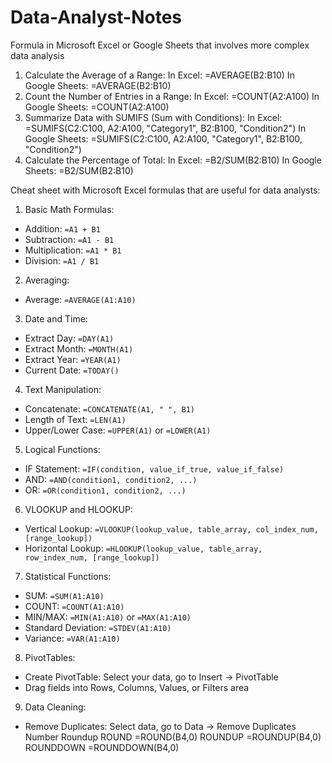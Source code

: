 # Data-Analyst-Notes
Formula in Microsoft Excel or Google Sheets that involves more complex data analysis

1. Calculate the Average of a Range:
In Excel: =AVERAGE(B2:B10)
In Google Sheets: =AVERAGE(B2:B10)
2. Count the Number of Entries in a Range:
In Excel: =COUNT(A2:A100)
In Google Sheets: =COUNT(A2:A100)
3. Summarize Data with SUMIFS (Sum with Conditions):
In Excel: =SUMIFS(C2:C100, A2:A100, "Category1", B2:B100, "Condition2")
In Google Sheets: =SUMIFS(C2:C100, A2:A100, "Category1", B2:B100, "Condition2")
4. Calculate the Percentage of Total:
In Excel: =B2/SUM(B2:B10)
In Google Sheets: =B2/SUM(B2:B10)


Cheat sheet with Microsoft Excel formulas that are useful for data analysts:

1. Basic Math Formulas:
- Addition: `=A1 + B1`
- Subtraction: `=A1 - B1`
- Multiplication: `=A1 * B1`
- Division: `=A1 / B1`
2. Averaging:
- Average: `=AVERAGE(A1:A10)`
3. Date and Time:
- Extract Day: `=DAY(A1)`
- Extract Month: `=MONTH(A1)`
- Extract Year: `=YEAR(A1)`
- Current Date: `=TODAY()`
4. Text Manipulation:
- Concatenate: `=CONCATENATE(A1, " ", B1)`
- Length of Text: `=LEN(A1)`
- Upper/Lower Case: `=UPPER(A1)` or `=LOWER(A1)`
5. Logical Functions:
- IF Statement: `=IF(condition, value_if_true, value_if_false)`
- AND: `=AND(condition1, condition2, ...)`
- OR: `=OR(condition1, condition2, ...)`
6. VLOOKUP and HLOOKUP:
- Vertical Lookup: `=VLOOKUP(lookup_value, table_array, col_index_num, [range_lookup])`
- Horizontal Lookup: `=HLOOKUP(lookup_value, table_array, row_index_num, [range_lookup])`
7. Statistical Functions:
- SUM: `=SUM(A1:A10)`
- COUNT: `=COUNT(A1:A10)`
- MIN/MAX: `=MIN(A1:A10)` or `=MAX(A1:A10)`
- Standard Deviation: `=STDEV(A1:A10)`
- Variance: `=VAR(A1:A10)`
8. PivotTables:
- Create PivotTable: Select your data, go to Insert -> PivotTable
- Drag fields into Rows, Columns, Values, or Filters area
9. Data Cleaning:
- Remove Duplicates: Select data, go to Data -> Remove Duplicates
Number Roundup
ROUND =ROUND(B4,0)
ROUNDUP =ROUNDUP(B4,0)
ROUNDDOWN =ROUNDDOWN(B4,0)
